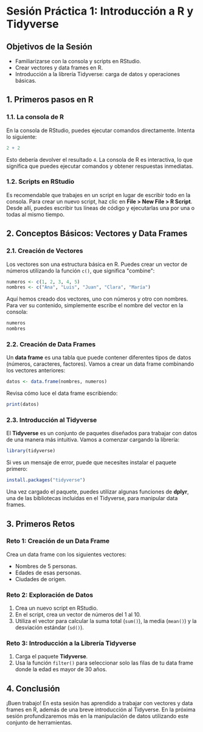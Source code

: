 
# Sesión Práctica 1: Introducción a R y Tidyverse

## Objetivos de la Sesión
- Familiarizarse con la consola y scripts en RStudio.
- Crear vectores y data frames en R.
- Introducción a la librería Tidyverse: carga de datos y operaciones básicas.

## 1. Primeros pasos en R

### 1.1. La consola de R
En la consola de RStudio, puedes ejecutar comandos directamente. Intenta lo siguiente:

```r
2 + 2
```

Esto debería devolver el resultado `4`. La consola de R es interactiva, lo que significa que puedes ejecutar comandos y obtener respuestas inmediatas.

### 1.2. Scripts en RStudio
Es recomendable que trabajes en un script en lugar de escribir todo en la consola. Para crear un nuevo script, haz clic en **File > New File > R Script**. Desde allí, puedes escribir tus líneas de código y ejecutarlas una por una o todas al mismo tiempo.

## 2. Conceptos Básicos: Vectores y Data Frames

### 2.1. Creación de Vectores
Los vectores son una estructura básica en R. Puedes crear un vector de números utilizando la función `c()`, que significa "combine":

```r
numeros <- c(1, 2, 3, 4, 5)
nombres <- c("Ana", "Luis", "Juan", "Clara", "María")
```

Aquí hemos creado dos vectores, uno con números y otro con nombres. Para ver su contenido, simplemente escribe el nombre del vector en la consola:

```r
numeros
nombres
```

### 2.2. Creación de Data Frames
Un **data frame** es una tabla que puede contener diferentes tipos de datos (números, caracteres, factores). Vamos a crear un data frame combinando los vectores anteriores:

```r
datos <- data.frame(nombres, numeros)
```

Revisa cómo luce el data frame escribiendo:

```r
print(datos)
```

### 2.3. Introducción al Tidyverse
El **Tidyverse** es un conjunto de paquetes diseñados para trabajar con datos de una manera más intuitiva. Vamos a comenzar cargando la librería:

```r
library(tidyverse)
```

Si ves un mensaje de error, puede que necesites instalar el paquete primero:

```r
install.packages("tidyverse")
```

Una vez cargado el paquete, puedes utilizar algunas funciones de **dplyr**, una de las bibliotecas incluidas en el Tidyverse, para manipular data frames.

## 3. Primeros Retos

### Reto 1: Creación de un Data Frame
Crea un data frame con los siguientes vectores:
- Nombres de 5 personas.
- Edades de esas personas.
- Ciudades de origen.

### Reto 2: Exploración de Datos
1. Crea un nuevo script en RStudio.
2. En el script, crea un vector de números del 1 al 10.
3. Utiliza el vector para calcular la suma total (`sum()`), la media (`mean()`) y la desviación estándar (`sd()`).

### Reto 3: Introducción a la Librería Tidyverse
1. Carga el paquete **Tidyverse**.
2. Usa la función `filter()` para seleccionar solo las filas de tu data frame donde la edad es mayor de 30 años.

## 4. Conclusión
¡Buen trabajo! En esta sesión has aprendido a trabajar con vectores y data frames en R, además de una breve introducción al Tidyverse. En la próxima sesión profundizaremos más en la manipulación de datos utilizando este conjunto de herramientas.

